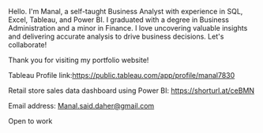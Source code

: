 Hello. I'm Manal, a self-taught Business Analyst with experience in SQL, Excel, Tableau, and Power BI. 
I graduated with a degree in Business Administration and a minor in Finance. I love uncovering valuable insights and delivering accurate analysis to drive business decisions. Let's collaborate!

Thank you for visiting my portfolio website!

Tableau  Profile link:https://public.tableau.com/app/profile/manal7830 

Retail store sales data dashboard using Power BI: https://shorturl.at/ceBMN
 
 
 Email address: Manal.said.daher@gmail.com 
 
 Open to work 
